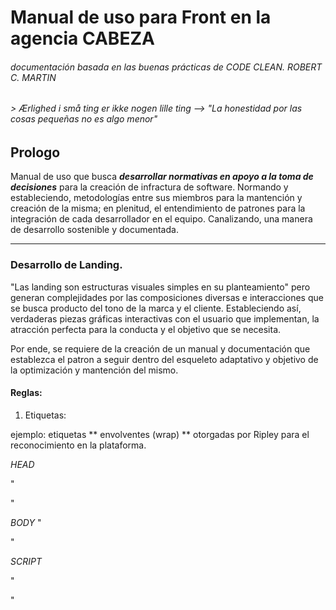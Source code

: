 # Manual de uso para Front en la agencia CABEZA

###### documentación basada en las buenas prácticas de CODE CLEAN. ROBERT C. MARTIN

###### > Ærlighed i små ting er ikke nogen lille ting --> "La honestidad por las cosas pequeñas no es algo menor"

## Prologo

Manual de uso que busca **_desarrollar normativas en apoyo a la toma de decisiones_** para la creación de infractura de software. Normando y estableciendo, metodologías entre sus miembros para la mantención y creación de la misma; en plenitud, el entendimiento de patrones para la integración de cada desarrollador en el equipo. Canalizando, una manera de desarrollo sostenible y documentada.

---

### Desarrollo de Landing.

"Las landing son estructuras visuales simples en su planteamiento" pero generan complejidades por las composiciones diversas e interacciones que se busca producto del tono de la marca y el cliente. Estableciendo así, verdaderas piezas gráficas interactivas con el usuario que implementan, la atracción perfecta para la conducta y el objetivo que se necesita.

Por ende, se requiere de la creación de un manual y documentación que establezca el patron a seguir dentro del esqueleto adaptativo y objetivo de la optimización y mantención del mismo.

#### Reglas:

1. Etiquetas:

ejemplo: etiquetas ** envolventes (wrap) ** otorgadas por Ripley para el reconocimiento en la plataforma.

_HEAD_

"
<mini-site-styles>

<meta charset="UTF-8" />
<meta http-equiv="X-UA-Compatible" content="IE=edge" />
<meta name="viewport" content="width=device-width, initial-scale=1.0" />

<title>Landing Marketplace</title>
</mini-site-styles>
"

_BODY_
"
<mini-site>

<!-- div envolvente para lograr la especificidad de las etiquetas en style.css -->

<div id="landing-example">

<!-- CONTENIDO -->

</div>
</mini-site>
"

_SCRIPT_

"
<mini-site-scripts>

<!-- enlace con carousel libreria min-->
<script src="./assets/js/splide.min.js"></script>
<!-- enlace con JS -->
<script src="./assets/js/main.js"></script>
</mini-site-scripts>

"
